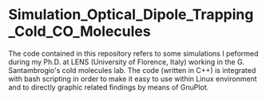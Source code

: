 # Simulation_Optical_Dipole_Trapping_Cold_CO_Molecules

The code contained in this repository refers to some simulations I peformed during my Ph.D. at LENS (University of Florence, Italy) working in the G. Santambrogio's 
cold molecules lab. The code (written in C++) is integrated with bash scripting in order to make it easy to use within Linux environment and to directly graphic related findings by means of GnuPlot.
